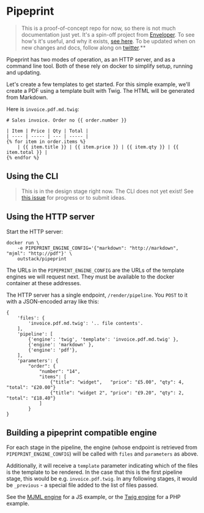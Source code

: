 # Pipeprint

> This is a proof-of-concept repo for now, so there is not much documentation just yet. It's a spin-off project from [Enveloper](https://github.com/outstack/enveloper). To see how's it's useful, and why it exists, [see here](https://github.com/outstack/enveloper/blob/master/docs/04-advanced-templating.md). To be updated when on new changes and docs, follow along on [twitter](https://twitter.com/_outstack).**

Pipeprint has two modes of operation, as an HTTP server, and as a command line tool. 
Both of these rely on docker to simplify setup, running and updating. 

Let's create a few templates to get started. For this simple example, we'll create a PDF
using a template built with Twig. The HTML will be generated from Markdown.

Here is `invoice.pdf.md.twig`:
    
    # Sales invoice. Order no {{ order.number }}
    
    | Item | Price | Qty | Total |
    | ---- | ----- | --- | ----- | 
    {% for item in order.items %}
        | {{ item.title }} | {{ item.price }} | {{ item.qty }} | {{ item.total }} |
    {% endfor %}


## Using the CLI

> This is in the design stage right now. The CLI does not yet exist! See [this issue](https://github.com/outstack/pipeprint/issues/2) for progress or to submit ideas.

## Using the HTTP server

Start the HTTP server:

    docker run \
        -e PIPEPRINT_ENGINE_CONFIG='{"markdown": "http://markdown", "mjml": "http://pdf"}' \
        outstack/pipeprint

The URLs in the `PIPEPRINT_ENGINE_CONFIG` are the URLs of the template engines we will request next. They must be 
available to the docker container at these addresses.

The HTTP server has a single endpoint, `/render/pipeline`. You `POST` to it with a JSON-encoded array like this:

    {
        'files': {
            'invoice.pdf.md.twig': '.. file contents'.
        ],
        'pipeline': [
            {'engine': 'twig', 'template': 'invoice.pdf.md.twig' },
            {'engine': 'markdown' },
            {'engine': 'pdf'},
        ],
        'parameters': {
            "order": {
                "number": "14", 
                "items": [
                    {"title": "widget",   "price": "£5.00", "qty": 4, "total": "£20.00"}
                    {"title": "widget 2", "price": "£9.20", "qty": 2, "total": "£18.40"}
                ]
            }
    }

## Building a pipeprint compatible engine

For each stage in the pipeline, the engine (whose endpoint is retrieved from `PIPEPRINT_ENGINE_CONFIG`) will
be called with `files` and `parameters` as above.

Additionally, it will receive a `template` parameter indicating which of the files is the template to be
rendered. In the case that this is the first pipeline stage, this would be e.g. `invoice.pdf.twig`. In any following
stages, it would be `_previous` - a special file added to the list of files passed. 

See the [MJML engine](https://github.com/outstack/pipeprint-engine-mjml) for a JS example, or the [Twig engine](https://github.com/outstack/pipeprint-engine-twig) for a PHP example.

